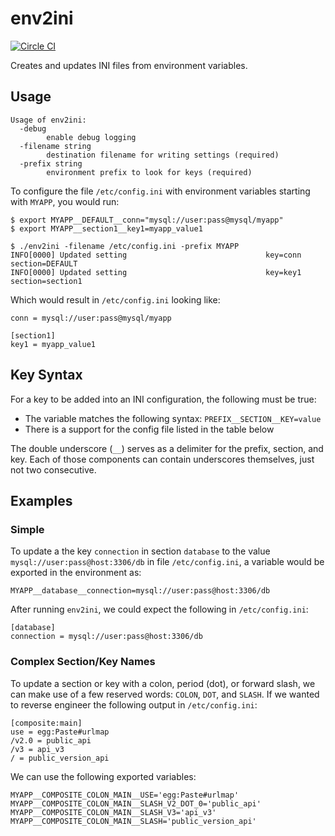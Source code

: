 # env2ini

[![Circle CI](https://circleci.com/gh/nextrevision/env2ini.svg?style=svg)](https://circleci.com/gh/nextrevision/env2ini)

Creates and updates INI files from environment variables.

## Usage

```
Usage of env2ini:
  -debug
        enable debug logging
  -filename string
        destination filename for writing settings (required)
  -prefix string
        environment prefix to look for keys (required)
```

To configure the file `/etc/config.ini` with environment variables starting
with `MYAPP`, you would run:

```
$ export MYAPP__DEFAULT__conn="mysql://user:pass@mysql/myapp"
$ export MYAPP__section1__key1=myapp_value1

$ ./env2ini -filename /etc/config.ini -prefix MYAPP
INFO[0000] Updated setting                               key=conn section=DEFAULT
INFO[0000] Updated setting                               key=key1 section=section1
```

Which would result in `/etc/config.ini` looking like:

```
conn = mysql://user:pass@mysql/myapp

[section1]
key1 = myapp_value1
```

## Key Syntax

For a key to be added into an INI configuration, the following must be true:

* The variable matches the following syntax: `PREFIX__SECTION__KEY=value`
* There is a support for the config file listed in the table below

The double underscore (`__`) serves as a delimiter for the prefix, section, and
key. Each of those components can contain underscores themselves, just not two
consecutive.

## Examples

### Simple

To update a the key `connection` in section `database` to the value
`mysql://user:pass@host:3306/db` in file `/etc/config.ini`, a variable
would be exported in the environment as:

```
MYAPP__database__connection=mysql://user:pass@host:3306/db
```

After running `env2ini`, we could expect the following in
`/etc/config.ini`:

```
[database]
connection = mysql://user:pass@host:3306/db
```

### Complex Section/Key Names

To update a section or key with a colon, period (dot), or forward slash, we can
make use of a few reserved words: `COLON`, `DOT`, and `SLASH`. If we wanted to
reverse engineer the following output in `/etc/config.ini`:

```
[composite:main]
use = egg:Paste#urlmap
/v2.0 = public_api
/v3 = api_v3
/ = public_version_api
```

We can use the following exported variables:

```
MYAPP__COMPOSITE_COLON_MAIN__USE='egg:Paste#urlmap'
MYAPP__COMPOSITE_COLON_MAIN__SLASH_V2_DOT_0='public_api'
MYAPP__COMPOSITE_COLON_MAIN__SLASH_V3='api_v3'
MYAPP__COMPOSITE_COLON_MAIN__SLASH='public_version_api'
```
